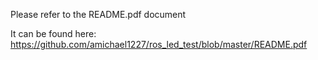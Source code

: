 Please refer to the README.pdf document

It can be found here: https://github.com/amichael1227/ros_led_test/blob/master/README.pdf
